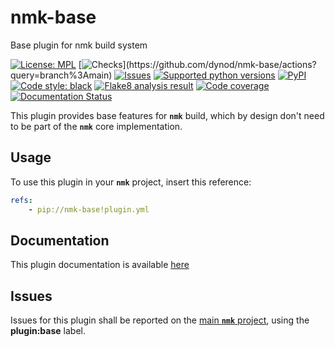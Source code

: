 # nmk-base
Base plugin for nmk build system

<!-- NMK-BADGES-BEGIN -->
[![License: MPL](https://img.shields.io/github/license/dynod/nmk-base?color=green)](https://github.com/dynod/nmk-base/blob/main/LICENSE)
[![Checks](https://img.shields.io/github/actions/workflow/status/dynod/nmk-base/build.yml?branch=main&label=build%20%26%20u.t.)](https://github.com/dynod/nmk-base/actions?query=branch%3Amain)
[![Issues](https://img.shields.io/github/issues-search/dynod/nmk?label=issues&query=is%3Aopen+is%3Aissue+label%3Aplugin%3Abase)](https://github.com/dynod/nmk/issues?q=is%3Aopen+is%3Aissue+label%3Aplugin%3Abase)
[![Supported python versions](https://img.shields.io/badge/python-3.8%20--%203.12-blue)](https://www.python.org/)
[![PyPI](https://img.shields.io/pypi/v/nmk-base)](https://pypi.org/project/nmk-base/)
[![Code style: black](https://img.shields.io/badge/code%20style-black-000000.svg)](https://github.com/psf/black)
[![Flake8 analysis result](https://img.shields.io/badge/flake8-0-green)](https://flake8.pycqa.org/)
[![Code coverage](https://img.shields.io/codecov/c/github/dynod/nmk-base)](https://app.codecov.io/gh/dynod/nmk-base)
[![Documentation Status](https://readthedocs.org/projects/nmk-base/badge/?version=stable)](https://nmk-base.readthedocs.io/)
<!-- NMK-BADGES-END -->

This plugin provides base features for **`nmk`** build, which by design don't need to be part of the **`nmk`** core implementation.

## Usage

To use this plugin in your **`nmk`** project, insert this reference:
```yaml
refs:
    - pip://nmk-base!plugin.yml
```

## Documentation

This plugin documentation is available [here](https://nmk-base.readthedocs.io/)

## Issues

Issues for this plugin shall be reported on the [main  **`nmk`** project](https://github.com/dynod/nmk/issues), using the **plugin:base** label.

